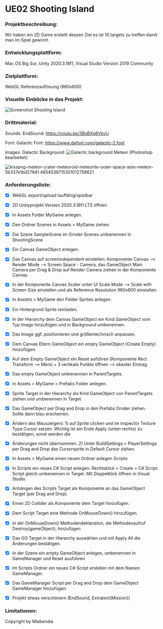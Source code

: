 
# UE02 Shooting Island 

### Projektbeschreibung: 
Wir haben ein 2D Game erstellt dessen Ziel es ist 10 targets zu treffen damit man im Spiel gewinnt.

### Entwicklungsplattform: 
Mac OS Big Sur, Unity 2020.3.18f1, Visual Studio Version 2019 Community

### Zielplattform: 
WebGL Referenzauflösung (960x600) 


### Visuelle Einblicke in das Projekt: 
![Screenshot Shooting Island](https://user-images.githubusercontent.com/90834283/144316970-637a0585-c354-4577-b5fe-2bcac907b873.png)

### Drittmaterial: 

Sounds: 
EndSound: https://youtu.be/3BsBXp6VkvU

Font:
Galactic Font: https://www.dafont.com/galactic-2.font

Images:
Galactic Background: ![Galactic background](https://user-images.githubusercontent.com/90834283/144316682-dcebb5e4-ccac-4da4-9eb6-8618ff44acb4.jpeg)
Meteor (Photoshop bearbeitet):

![kisspng-meteor-crater-meteoroid-meteorite-outer-space-aste-meteor-5b337e1bd27941 4854539715301012758621](https://user-images.githubusercontent.com/90834283/144316870-2f20faeb-9e79-4610-a0e3-2d4af56506bf.png)






### Anforderungsliste:  
- [x] WebGL export/upload lauffähig/spielbar
- [x] 2D Untiyprojekt Version 2020.3.18f1 LTS öffnen
- [x] In Assets Folder MyGame anlegen.
- [x] Den Ordner Scenes in Assets > MyGame ziehen
- [x] Die Szene SampleScene im Ornder Scenes umbenennen in ShootingScene
- [x] Ein Canvas GameObject anlegen.
- [x] Das Canvas auf screenindependent einstellen: Komponente Canvas --> Render Mode --> Screen Space - Camera, 
das GameObject Main Camera per Drag & Drop auf Render Camera ziehen in der Komponente Canvas.
- [x] In der Komponente Canvas Scaler unter UI Scale Mode --> Scale with Screen Size einstellen und als Reference Resolution 960x600 einstellen.
- [x] In Asstets > MyGame den Folder Sprites anlegen. 
- [x] Ein Hintergrund Sprite reinladen.
- [x] In der Hierarchy dem Canvas GameObject ein Kind GameObject vom Typ Image hinzufügen und in Background umbenennen.
- [x] Das Image ggf. positionieren und größentechnisch anpassen.
- [x] Dem Canvas Eltern GameObject ein empty GameObject (Create Empty) hinzufügen. 
- [x] Auf dem Empty GameObject ein Reset auführen (Komponente Rect Transform --> Menü = 3 vertikale Punkte öffnen --> obester Eintrag. 
- [x] Das empty GameObject umbenennen in ParentTargets.
- [x] in Assets > MyGame > Prefabs Folder anlegen.
- [x] Sprite Target in der Hierarchy als Kind GameObject von ParentTargets ziehen und umbenennen in Target.
- [x] Das GameObject per Drag and Drop in den Prefabs Ornder ziehen. Sollte dann blau erscheinen. 
- [x] Ändern des Mauszeigers: 1) auf Sprite clicken und im Inspector Texture Type Cursor setzen. Wichtig ist am Ende Apply (unten rechts) zu bestätigen, sonst werden die 
- [x] Änderungen nicht übernommen. 2) Unter BuildSettings > PlayerSettings per Drag and Drop das Cursorsprite in Default Cursor ziehen. 
- [x] In Assets > MyGame einen neuen Ordner anlegen Scripts
- [x] In Scripts ein neues C# Script anlegen: Rechtsklick > Create > C# Script. Script gleich umbenennen in Target. Mit Doppelklick öffnen in Visual Studio.
- [x] Anhängen des Scripts Target als Komponente an das GameObject Target (per Drag and Drop). 
- [x] Einen 2D Collider als Komponente dem Target hinzufügen. 
- [x] Dem Script Target eine Methode OnMouseDown() hinzufügen. 
- [x] In der OnMouseDown() Methodendeklaration, die Methodenaufruf Destroy(gameObject); hinzufügen
- [x] Das GO Target in der Hierarchy auswählen und mit Apply All die Änderungen bestätigen. 
- [x] In der Szene ein empty GameObject anlegen, umbenennen in GameManager und Reset ausführen. 
- [x] Im Scripts Ordner ein neues C# Script erstellen mit dem Namen GameManager.
- [x] Das GameManager Script per Drag and Drop dem GameObject GameManager hinzufügen.

- [x] Projekt etwas verschönern (EndSound, Extratext(Mission))


### Limitationen:


Copyright by Mlabendia
